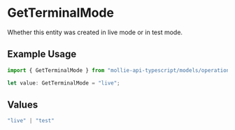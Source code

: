 # GetTerminalMode

Whether this entity was created in live mode or in test mode.

## Example Usage

```typescript
import { GetTerminalMode } from "mollie-api-typescript/models/operations";

let value: GetTerminalMode = "live";
```

## Values

```typescript
"live" | "test"
```